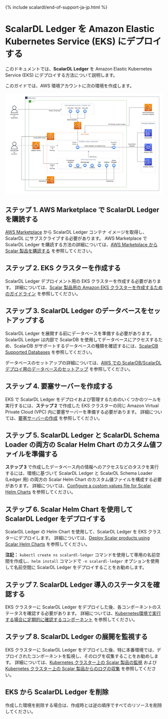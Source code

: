 {% include scalardl/end-of-support-ja-jp.html %}

# ScalarDL Ledger を Amazon Elastic Kubernetes Service (EKS) にデプロイする

このドキュメントでは、**ScalarDL Ledger** を Amazon Elastic Kubernetes Service (EKS) にデプロイする方法について説明します。

このガイドでは、AWS 環境アカウントに次の環境を作成します。

![image](./images/png/EKS_ScalarDL_Ledger.drawio.png)

## ステップ 1. AWS Marketplace で ScalarDL Ledger を購読する

[AWS Marketplace](https://aws.amazon.com/marketplace/pp/prodview-3jdwfmqonx7a2) から ScalarDL Ledger コンテナ イメージを取得し、ScalarDL にサブスクライブする必要があります。 AWS Marketplace で ScalarDL Ledger を購読する方法の詳細については、[AWS Marketplace から Scalar 製品を購読する](AwsMarketplaceGuide.md#aws-marketplace-から-scalar-製品を購読する) を参照してください。

## ステップ 2. EKS クラスターを作成する

ScalarDL Ledger デプロイメント用の EKS クラスターを作成する必要があります。 詳細については、[Scalar 製品用の Amazon EKS クラスターを作成するためのガイドライン](CreateEKSClusterForScalarProducts.md) を参照してください。

## ステップ 3. ScalarDL Ledger のデータベースをセットアップする

ScalarDL Ledger を展開する前にデータベースを準備する必要があります。 ScalarDL Ledger は内部で ScalarDB を使用してデータベースにアクセスするため、ScalarDB がサポートするデータベースの種類を確認するには、[ScalarDB Supported Databases](https://github.com/scalar-labs/scalardb/blob/master/docs/scalardb-supported-databases.md) を参照してください。

データベースのセットアップの詳細については、[AWS での ScalarDB/ScalarDL デプロイ用のデータベースのセットアップ](SetupDatabaseForAWS.md) を参照してください。

## ステップ 4. 要塞サーバーを作成する

EKS で ScalarDL Ledger をデプロイおよび管理するためのいくつかのツールを実行するには、**ステップ 2** で作成した EKS クラスターの同じ Amazon Virtual Private Cloud (VPC) 内に要塞サーバーを準備する必要があります。 詳細については、[要塞サーバーの作成](CreateBastionServer.md) を参照してください。

## ステップ 5. ScalarDL Ledger と ScalarDL Schema Loader の両方の Scalar Helm Chart のカスタム値ファイルを準備する

**ステップ 3** で作成したデータベース内の情報へのアクセスなどのタスクを実行するには、環境に基づいて ScalarDL Ledger と ScalarDL Schema Loader (Ledger 用) の両方の Scalar Helm Chart のカスタム値ファイルを構成する必要があります。 詳細については、[Configure a custom values file for Scalar Helm Charts](https://github.com/scalar-labs/helm-charts/blob/main/docs/configure-custom-values-file.md) を参照してください。

## ステップ 6. Scalar Helm Chart を使用して ScalarDL Ledger をデプロイする

ScalarDL Ledger の Helm Chart を使用して、ScalarDL Ledger を EKS クラスターにデプロイします。 詳細については、[Deploy Scalar products using Scalar Helm Charts](https://github.com/scalar-labs/helm-charts/blob/main/docs/how-to-deploy-scalar-products.md) を参照してください。

**注記：** `kubectl create ns scalardl-ledger` コマンドを使用して専用の名前空間を作成し、`helm install` コマンドで `-n scalardl-ledger` オプションを使用して名前空間に ScalarDL Ledger をデプロイすることをお勧めします。

## ステップ 7. ScalarDL Ledger 導入のステータスを確認する

EKS クラスターに ScalarDL Ledger をデプロイした後、各コンポーネントのステータスを確認する必要があります。 詳細については、[Kubernetes環境で実行する場合に定期的に確認するコンポーネント](RegularCheck.md) を参照してください。

## ステップ 8. ScalarDL Ledger の展開を監視する

EKS クラスターに ScalarDL Ledger をデプロイした後、特に本番環境では、デプロイされたコンポーネントを監視し、そのログを収集することをお勧めします。 詳細については、[Kubernetes クラスター上の Scalar 製品の監視](K8sMonitorGuide.md) および [Kubernetes クラスター上の Scalar 製品からのログの収集](K8sLogCollectionGuide.md) を参照してください。

## EKS から ScalarDL Ledger を削除

作成した環境を削除する場合は、作成時とは逆の順序ですべてのリソースを削除してください。
